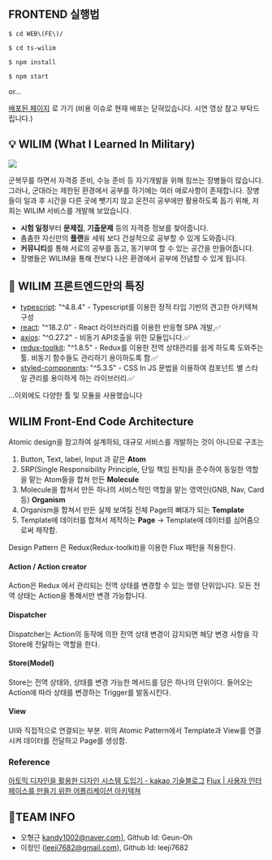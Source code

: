 ## FRONTEND 실행법

```
$ cd WEB\(FE\)/

$ cd ts-wilim

$ npm install

$ npm start
```
or...

[배포된 페이지](https://front.wilimbackend.tk) 로 가기
(비용 이슈로 현재 배포는 닫혀있습니다. 시연 영상 참고 부탁드립니다.)

## 💡 WILIM (What I Learned In Military)
![](https://ndevthumb-phinf.pstatic.net/20221014_254/1665758181351XQFWU_PNG/5Jr6kLwmqvGI20221014233621.png)

군복무를 하면서 자격증 준비, 수능 준비 등 자기개발을 위해 힘쓰는 장병들이 많습니다. 그러나, 군대라는 제한된 환경에서 공부를 하기에는 여러 애로사항이 존재합니다. 장병들이 일과 후 시간을 다른 곳에 뺏기지 않고 온전히 공부에만 활용하도록 돕기 위해, 저희는 WILIM 서비스를 개발해 보았습니다. 

 - **시험 일정**부터 **문제집**, **기출문제** 등의 자격증 정보를 찾아줍니다.
 -  촘촘한  자신만의 **플랜**을 세워 보다 건설적으로 공부할 수 있게 도와줍니다.
 - **커뮤니티**를 통해 서로의 공부를 돕고, 동기부여 할 수 있는 공간을 만들어줍니다.
 - 장병들은 WILIM을 통해 전보다 나은 환경에서 공부에 전념할 수 있게 됩니다.

## 🤖 WILIM 프론트엔드만의 특징


 - [typescript](https://www.typescriptlang.org/): "^4.8.4" - Typescript를 이용한 정적 타입 기반의 견고한 아키텍쳐 구성
 - [react](https://ko.reactjs.org/): "^18.2.0" - React 라이브러리를 이용한 반응형 SPA 개발,✅
 - [axios](https://axios-http.com/kr/): "^0.27.2" - 비동기 API호출을 위한 모듈입니다.✅
 - [redux-toolkit](https://redux-toolkit.js.org/): "^1.8.5" - Redux를 이용한 전역 상태관리를 쉽게 하도록 도와주는 툴. 비동기 함수들도 관리하기 용이하도록 함.✅
 - [styled-components](https://styled-components.com/): "^5.3.5" - CSS In JS 문법을 이용하여 컴포넌트 별 스타일 관리를 용이하게 하는 라이브러리.✅


...이외에도 다양한 툴 및 모듈을 사용했습니다

## WILIM Front-End Code Architecture

Atomic design을 참고하여 설계하되, 대규모 서비스를 개발하는 것이 아니므로 구조는
1. Button, Text, label, Input 과 같은 **Atom**
2. SRP(Single Responsibility Principle, 단일 책임 원칙)을 준수하여 동일한 역할을 맡는 Atom들을 합쳐 만든 **Molecule**
3. Molecule을 합쳐서 만든 하나의 서비스적인 역할을 맡는 영역인(GNB,  Nav, Card 등) **Organism**
4. Organism을 합쳐서 만든 실제 보여질 전체 Page의 뼈대가 되는 **Template**
5. Template에 데이터를 합쳐서 제작하는 **Page** -> Template에 데이터를 심어줌으로써 제작함.

Design Pattern 은 Redux(Redux-toolkit)을 이용한 Flux 패턴을 적용한다.

#### Action / Action creator

Action은 Redux 에서 관리되는 전역 상태를 변경할 수 있는 명령 단위입니다. 모든 전역 상태는 Action을 통해서만 변경 가능합니다.

#### Dispatcher

Dispatcher는 Action의 동작에 의한 전역 상태 변경이 감지되면 해당 변경 사항을 각 Store에 전달하는 역할을 한다.

#### Store(Model)

Store는 전역 상태와, 상태를 변경 가능한 메서드를 담은 하나의 단위이다. 들어오는 Action에 따라 상태를 변경하는 Trigger를 발동시킨다.

#### View

UI와 직접적으로 연결되는 부분. 위의 Atomic Pattern에서 Template과 View를 연결시켜 데이터를 전달하고 Page를 생성함.

### Reference

[아토믹 디자인을 활용한 디자인 시스템 도입기 - kakao 기술블로그](https://fe-developers.kakaoent.com/2022/220505-how-page-part-use-atomic-design-system/) 
[Flux | 사용자 인터페이스를 만들기 위한 어플리케이션 아키텍쳐](https://haruair.github.io/flux/docs/overview.html)

## 📜TEAM INFO

 
 - 오형근 [kandy1002@naver.com](mailto:kandy1002@naver.com)], Github Id: Geun-Oh
 - 이정인 ([leeji7682@gmail.com](mailto:leeji7682@gmail.com)), Github Id: leeji7682
